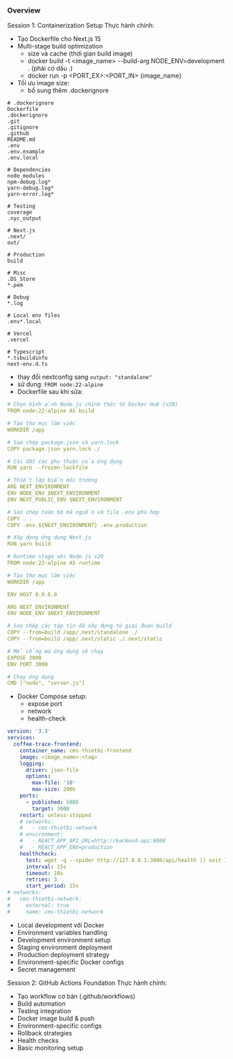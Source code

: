 ### Overview
Session 1: Containerization Setup
Thực hành chính:
 - Tạo Dockerfile cho Next.js 15
 - Multi-stage build optimization
   - size và cache (thời gian build image)
   - docker build -t <image_name> --build-arg NODE_ENV=development . (phải có dấu .)
   - docker run -p <PORT_EX>:<PORT_IN> {image_name}
  - Tối ưu image size:
    - bổ sung thêm .dockerignore
  
```
# .dockerignore
Dockerfile
.dockerignore
.git
.gitignore
.github
README.md
.env
.env.example
.env.local

# Dependencies
node_modules
npm-debug.log*
yarn-debug.log*
yarn-error.log*

# Testing
coverage
.nyc_output

# Next.js
.next/
out/

# Production
build

# Misc
.DS_Store
*.pem

# Debug
*.log

# Local env files
.env*.local

# Vercel
.vercel

# Typescript
*.tsbuildinfo
next-env.d.ts
```

  - thay đổi nextconfig sang `output: "standalone"`
  - sử dung: `FROM node:22-alpine`
  - Dockerfile sau khi sửa:
  
```yaml
# Chọn hình ảnh Node.js chính thức từ Docker Hub (v20)
FROM node:22-alpine AS build

# Tạo thư mục làm việc
WORKDIR /app

# Sao chép package.json và yarn.lock
COPY package.json yarn.lock ./

# Cài đặt các phụ thuộc của ứng dụng
RUN yarn --frozen-lockfile

# Thiết lập biến môi trường
ARG NEXT_ENVIRONMENT
ENV NODE_ENV $NEXT_ENVIRONMENT
ENV NEXT_PUBLIC_ENV $NEXT_ENVIRONMENT

# Sao chép toàn bộ mã nguồn và file .env phù hợp
COPY . .
COPY .env.${NEXT_ENVIRONMENT} .env.production

# Xây dựng ứng dụng Next.js
RUN yarn build

# Runtime stage với Node.js v20
FROM node:22-alpine AS runtime

# Tạo thư mục làm việc
WORKDIR /app

ENV HOST 0.0.0.0

ARG NEXT_ENVIRONMENT
ENV NODE_ENV $NEXT_ENVIRONMENT

# Sao chép các tập tin đã xây dựng từ giai đoạn build
COPY --from=build /app/.next/standalone ./
COPY --from=build /app/.next/static ./.next/static

# Mở cổng mà ứng dụng sẽ chạy
EXPOSE 3000
ENV PORT 3000

# Chạy ứng dụng
CMD ["node", "server.js"]
```

- Docker Compose setup:
    - expose port
    - network
    - health-check

```yml
version: '3.3'
services:
  coffee-trace-frontend:
    container_name: cms-thietbi-frontend
    image: <image_name>:<tag>
    logging:
      driver: json-file
      options:
        max-file: '10'
        max-size: 200k
    ports:
      - published: 5005
        target: 3000
    restart: unless-stopped
    # networks:
    #   - cms-thietbi-network
    # environment:
    #   - REACT_APP_API_URL=http://backend-api:8000
    #   - REACT_APP_ENV=production
    healthcheck:
      test: wget -q --spider http://127.0.0.1:3000/api/health || exit 1
      interval: 15s
      timeout: 10s
      retries: 3
      start_period: 15s
# networks:
#   cms-thietbi-network:
#     external: true
#     name: cms-thietbi-network
```

 - Local development với Docker
 - Environment variables handling
 - Development environment setup
 - Staging environment deployment
 - Production deployment strategy
 - Environment-specific Docker configs
 - Secret management


Session 2: GitHub Actions Foundation
Thực hành chính:

- Tạo workflow cơ bản (.github/workflows)
- Build automation
- Testing integration
- Docker image build & push
- Environment-specific configs
- Rollback strategies
- Health checks
- Basic monitoring setup
